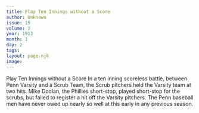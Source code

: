 ```yaml
---
title: Play Ten Innings without a Score
author: Unknown
issue: 19
volume: 3
year: 1913
month: 1
day: 2
tags:
layout: page.njk
image:
---
```

Play Ten Innings without a Score   In a ten inning scoreless battle, between Penn Varsity and a Scrub Team, the Scrub pitchers held the Varsity team at two hits. Mike Doolan, the Phillies short-stop, played short-stop for the scrubs, but failed to register a hit off the Varsity pitchers. The Penn baseball men have never owed up nearly so well at this early in any previous season. 

